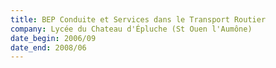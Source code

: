 ```yaml
---
title: BEP Conduite et Services dans le Transport Routier
company: Lycée du Chateau d'Épluche (St Ouen l'Aumône)
date_begin: 2006/09
date_end: 2008/06
---
```


